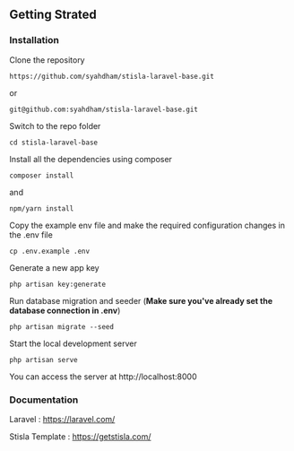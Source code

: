 ## Getting Strated

### Installation

Clone the repository

~~~
https://github.com/syahdham/stisla-laravel-base.git
~~~
or
~~~
git@github.com:syahdham/stisla-laravel-base.git
~~~

Switch to the repo folder

~~~
cd stisla-laravel-base
~~~

Install all the dependencies using composer

~~~
composer install
~~~
and
~~~
npm/yarn install
~~~

Copy the example env file and make the required configuration changes in the .env file

~~~
cp .env.example .env
~~~

Generate a new app key

~~~
php artisan key:generate
~~~

Run database migration and seeder (<b>Make sure you've already set the database connection in .env</b>)

~~~
php artisan migrate --seed
~~~

Start the local development server

~~~
php artisan serve
~~~

You can access the server at http://localhost:8000

### Documentation

Laravel : https://laravel.com/

Stisla Template : https://getstisla.com/





